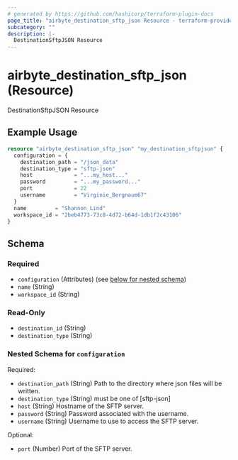```yaml
---
# generated by https://github.com/hashicorp/terraform-plugin-docs
page_title: "airbyte_destination_sftp_json Resource - terraform-provider-airbyte"
subcategory: ""
description: |-
  DestinationSftpJSON Resource
---
```


# airbyte_destination_sftp_json (Resource)

DestinationSftpJSON Resource

## Example Usage

```terraform
resource "airbyte_destination_sftp_json" "my_destination_sftpjson" {
  configuration = {
    destination_path = "/json_data"
    destination_type = "sftp-json"
    host             = "...my_host..."
    password         = "...my_password..."
    port             = 22
    username         = "Virginie_Bergnaum67"
  }
  name         = "Shannon Lind"
  workspace_id = "2beb4773-73c8-4d72-b64d-1db1f2c43106"
}
```

<!-- schema generated by tfplugindocs -->
## Schema

### Required

- `configuration` (Attributes) (see [below for nested schema](#nestedatt--configuration))
- `name` (String)
- `workspace_id` (String)

### Read-Only

- `destination_id` (String)
- `destination_type` (String)

<a id="nestedatt--configuration"></a>
### Nested Schema for `configuration`

Required:

- `destination_path` (String) Path to the directory where json files will be written.
- `destination_type` (String) must be one of [sftp-json]
- `host` (String) Hostname of the SFTP server.
- `password` (String) Password associated with the username.
- `username` (String) Username to use to access the SFTP server.

Optional:

- `port` (Number) Port of the SFTP server.


